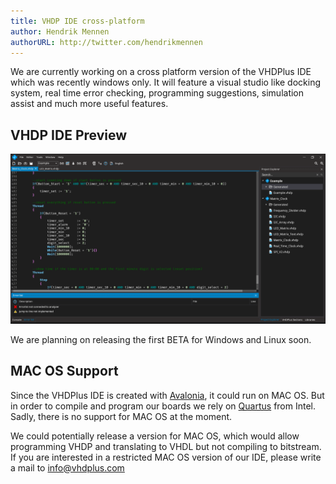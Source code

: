 ```yaml
---
title: VHDP IDE cross-platform
author: Hendrik Mennen
authorURL: http://twitter.com/hendrikmennen
---
```


We are currently working on a cross platform version of the VHDPlus IDE which was recently windows only.
It will feature a visual studio like docking system, real time error checking, programming suggestions, simulation assist and much more useful features.
<!--truncate-->

## VHDP IDE Preview
![IDE Screenshot](assets/2019-04-12/IDE.PNG)

We are planning on releasing the first BETA for Windows and Linux soon.

## MAC OS Support
Since the VHDPlus IDE is created with <a href="https://github.com/AvaloniaUI/Avalonia" target="_blank">Avalonia</a>, it could run on MAC OS. But in order to compile and program our boards we rely on <a href="https://www.intel.com/content/www/us/en/programmable/downloads/download-center.html" target="_blank">Quartus</a> from Intel. Sadly, there is no support for MAC OS at the moment.

We could potentially release a version for MAC OS, which would allow programming VHDP and translating to VHDL but not compiling to bitstream.
If you are interested in a restricted MAC OS version of our IDE, please write a mail to <a href="mailto:info@vhdplus.com">info@vhdplus.com</a>

